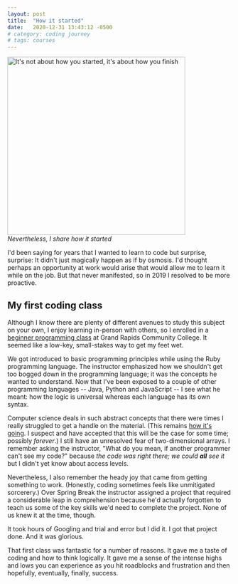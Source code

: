 ```yaml
---
layout: post
title:  "How it started"
date:   2020-12-31 13:43:12 -0500
# category: coding journey
# tags: courses
---
```

<img src="https://media.giphy.com/media/LOFAdzN8n5mpu7W6PZ/source.gif" width="400" alt="It's not about how you started, it's about how you finish"><br />
*Nevertheless, I share how it started*

I'd been saying for years that I wanted to learn to code but surprise, surprise: It didn't just magically happen as if by osmosis. I'd thought perhaps an opportunity at work would arise that would allow me to learn it while on the job. But that never manifested, so in 2019 I resolved to be more proactive. 

## My first coding class

Although I know there are plenty of different avenues to study this subject on your own, I enjoy learning in-person with others, so I enrolled in a [beginner programming class](https://catalog.grcc.edu/preview_course_nopop.php?catoid=45&coid=69129) at Grand Rapids Community College. It seemed like a low-key, small-stakes way to get my feet wet.

We got introduced to basic programming principles while using the Ruby programming language. The instructor emphasized how we shouldn't get too bogged down in the programming language; it was the concepts he wanted to understand. Now that I've been exposed to a couple of other programming languages -- Java, Python and JavaScript -- I see what he meant: how the logic is universal whereas each language has its own syntax.

Computer science deals in such abstract concepts that there were times I really struggled to get a handle on the material. (This remains [how it's going](https://knowyourmeme.com/memes/how-it-started-vs-how-its-going). I suspect and have accepted that this will be the case for some time; possibly *forever*.) I still have an unresolved fear of two-dimensional arrays. I remember asking the instructor, "What do you mean, if another programmer can't see my code?" because *the code was right there; we could **all** see it* but I didn't yet know about access levels.

Nevertheless, I also remember the heady joy that came from getting something to work. (Honestly, coding sometimes feels like unmitigated sorcerery.) Over Spring Break the instructor assigned a project that required a considerable leap in comprehension because he'd actually forgotten to teach us some of the key skills we'd need to complete the project. None of us knew it at the time, though.

It took hours of Googling and trial and error but I did it. I got that project done. And it was glorious. 

That first class was fantastic for a number of reasons. It gave me a taste of coding and how to think logically. It gave me a sense of the intense highs and lows you can experience as you hit roadblocks and frustration and then hopefully, eventually, finally, success.

